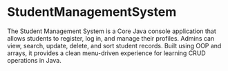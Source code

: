 # StudentManagementSystem
The Student Management System is a Core Java console application that allows students to register, log in, and manage their profiles. Admins can view, search, update, delete, and sort student records. Built using OOP and arrays, it provides a clean menu-driven experience for learning CRUD operations in Java.
